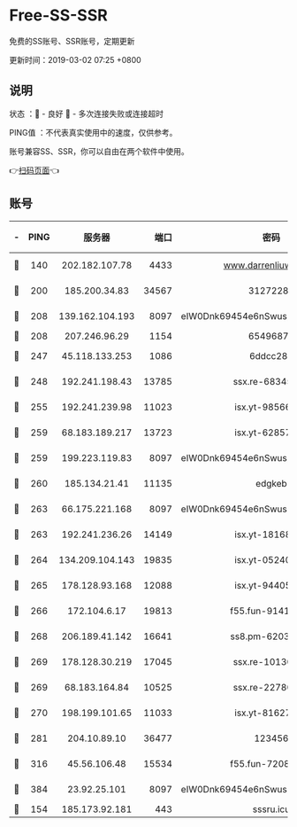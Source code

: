 # Free-SS-SSR

免费的SS账号、SSR账号，定期更新

更新时间：2019-03-02 07:25 +0800

## 说明

状态     ：🙂 - 良好 🙁 - 多次连接失败或连接超时

PING值   ：不代表真实使用中的速度，仅供参考。

账号兼容SS、SSR，你可以自由在两个软件中使用。

👉[扫码页面](https://liesauer.github.io/free-ss-ssr.github.io/)👈

## 账号

|-|PING|服务器|端口|密码|加密方式|区域|
|:----:|:----:|:-----:|-----:|:----:|:----:|:----:|
|🙂|140|202.182.107.78|4433|www.darrenliuwei.com|aes-256-cfb|JP|
|🙂|200|185.200.34.83|34567|31272288|aes-256-cfb|US|
|🙂|208|139.162.104.193|8097|eIW0Dnk69454e6nSwuspv9DmS201tQ0D|aes-256-cfb|JP|
|🙂|208|207.246.96.29|1154|65496879|chacha20|US|
|🙂|247|45.118.133.253|1086|6ddcc286|aes-256-cfb|SG|
|🙂|248|192.241.198.43|13785|ssx.re-68345510|aes-256-cfb|US|
|🙂|255|192.241.239.98|11023|isx.yt-98566880|aes-256-cfb|US|
|🙂|259|68.183.189.217|13723|isx.yt-62857732|aes-256-cfb|SG|
|🙂|259|199.223.119.83|8097|eIW0Dnk69454e6nSwuspv9DmS201tQ0D|aes-256-cfb|US|
|🙂|260|185.134.21.41|11135|edgkeb|aes-256-cfb|GB|
|🙂|263|66.175.221.168|8097|eIW0Dnk69454e6nSwuspv9DmS201tQ0D|aes-256-cfb|US|
|🙂|263|192.241.236.26|14149|isx.yt-18168081|aes-256-cfb|US|
|🙂|264|134.209.104.143|19835|isx.yt-05240946|aes-256-cfb|SG|
|🙂|265|178.128.93.168|12088|isx.yt-94405633|aes-256-cfb|SG|
|🙂|266|172.104.6.17|19813|f55.fun-91414761|aes-256-cfb|US|
|🙂|268|206.189.41.142|16641|ss8.pm-62032966|aes-256-cfb|SG|
|🙂|269|178.128.30.219|17045|ssx.re-10130614|aes-256-cfb|SG|
|🙂|269|68.183.164.84|10525|ssx.re-22780644|aes-256-cfb|US|
|🙂|270|198.199.101.65|11033|isx.yt-81627199|aes-256-cfb|US|
|🙂|281|204.10.89.10|36477|123456|aes-256-cfb|US|
|🙂|316|45.56.106.48|15534|f55.fun-72089775|aes-256-cfb|US|
|🙂|384|23.92.25.101|8097|eIW0Dnk69454e6nSwuspv9DmS201tQ0D|aes-256-cfb|US|
|🙁|154|185.173.92.181|443|sssru.icu|rc4-md5|RU|
